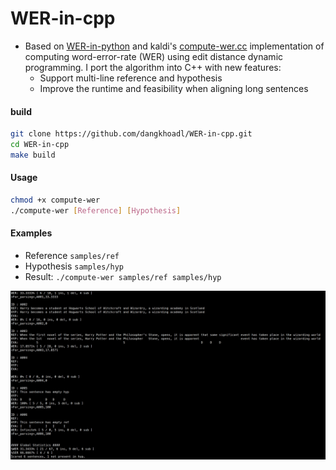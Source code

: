 # WER-in-cpp

- Based on [WER-in-python](https://github.com/zszyellow/WER-in-python) and kaldi's [compute-wer.cc](https://github.com/kaldi-asr/kaldi/blob/master/src/bin/compute-wer.cc) implementation of computing word-error-rate (WER) using edit distance dynamic programming. I port the algorithm into C++ with new features:
    + Support multi-line reference and hypothesis
    + Improve the runtime and feasibility when aligning long sentences

#### build

```bash
git clone https://github.com/dangkhoadl/WER-in-cpp.git
cd WER-in-cpp
make build
```

#### Usage

```bash
chmod +x compute-wer
./compute-wer [Reference] [Hypothesis]
```

#### Examples
- Reference `samples/ref`
- Hypothesis `samples/hyp`
- Result: `./compute-wer samples/ref samples/hyp`

<img src="result.jpg" width="900"/>
